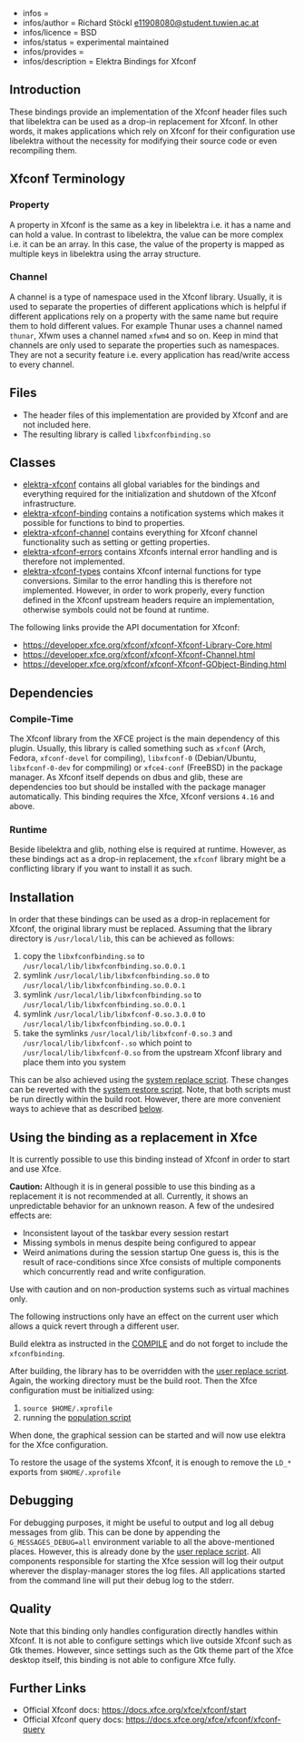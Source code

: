 - infos =
- infos/author = Richard Stöckl <e11908080@student.tuwien.ac.at>
- infos/licence = BSD
- infos/status = experimental maintained
- infos/provides =
- infos/description = Elektra Bindings for Xfconf

## Introduction

These bindings provide an implementation of the Xfconf header files such that libelektra can be used as a drop-in replacement for Xfconf.
In other words, it makes applications which rely on Xfconf for their configuration use libelektra without the necessity for modifying their source code or even recompiling them.

## Xfconf Terminology

### Property

A property in Xfconf is the same as a key in libelektra i.e. it has a name and can hold a value.
In contrast to libelektra, the value can be more complex i.e. it can be an array.
In this case, the value of the property is mapped as multiple keys in libelektra using the array structure.

### Channel

A channel is a type of namespace used in the Xfconf library.
Usually, it is used to separate the properties of different applications which is helpful if different applications rely on a property with the same name but require them to hold different values.
For example Thunar uses a channel named `thunar`, Xfwm uses a channel named `xfwm4` and so on.
Keep in mind that channels are only used to separate the properties such as namespaces.
They are not a security feature i.e. every application has read/write access to every channel.

## Files

- The header files of this implementation are provided by Xfconf and are not included here.
- The resulting library is called `libxfconfbinding.so`

## Classes

- [elektra-xfconf](elektra-xfconf.c) contains all global variables for the bindings and everything required for the initialization and shutdown of the Xfconf infrastructure.
- [elektra-xfconf-binding](elektra-xfconf-binding.c) contains a notification systems which makes it possible for functions to bind to properties.
- [elektra-xfconf-channel](elektra-xfconf-channel.c) contains everything for Xfconf channel functionality such as setting or getting properties.
- [elektra-xfconf-errors](elektra-xfconf-errors.c) contains Xfconfs internal error handling and is therefore not implemented.
- [elektra-xfconf-types](elektra-xfconf-types.c) contains Xfconf internal functions for type conversions. Similar to the error handling this is therefore not implemented. However, in order to work properly, every function defined in the Xfconf upstream headers require an implementation, otherwise symbols could not be found at runtime.

The following links provide the API documentation for Xfconf:

- https://developer.xfce.org/xfconf/xfconf-Xfconf-Library-Core.html
- https://developer.xfce.org/xfconf/xfconf-Xfconf-Channel.html
- https://developer.xfce.org/xfconf/xfconf-Xfconf-GObject-Binding.html

## Dependencies

### Compile-Time

The Xfconf library from the XFCE project is the main dependency of this plugin.
Usually, this library is called something such as `xfconf` (Arch, Fedora, `xfconf-devel` for compiling), `libxfconf-0` (Debian/Ubuntu, `libxfconf-0-dev` for compmiling) or `xfce4-conf` (FreeBSD) in the package manager.
As Xfconf itself depends on dbus and glib, these are dependencies too but should be installed with the package manager automatically.
This binding requires the Xfce, Xfconf versions `4.16` and above.

### Runtime

Beside libelektra and glib, nothing else is required at runtime.
However, as these bindings act as a drop-in replacement, the `xfconf` library might be a conflicting library if you want to install it as such.

## Installation

In order that these bindings can be used as a drop-in replacement for Xfconf, the original library must be replaced.
Assuming that the library directory is `/usr/local/lib`, this can be achieved as follows:

1. copy the `libxfconfbinding.so` to `/usr/local/lib/libxfconfbinding.so.0.0.1`
2. symlink `/usr/local/lib/libxfconfbinding.so.0` to `/usr/local/lib/libxfconfbinding.so.0.0.1`
3. symlink `/usr/local/lib/libxfconfbinding.so` to `/usr/local/lib/libxfconfbinding.so.0.0.1`
4. symlink `/usr/local/lib/libxfconf-0.so.3.0.0` to `/usr/local/lib/libxfconfbinding.so.0.0.1`
5. take the symlinks `/usr/local/lib/libxfconf-0.so.3` and `/usr/local/lib/libxfconf-.so` which point to `/usr/local/lib/libxfconf-0.so` from the upstream Xfconf library and place them into you system

This can be also achieved using the [system replace script](scripts/replace-system-xfconf.sh).
These changes can be reverted with the [system restore script](scripts/restore-system-xfconf.sh).
Note, that both scripts must be run directly within the build root.
However, there are more convenient ways to achieve that as described [below](#using-the-binding-as-a-replacement-in-xfce).

## Using the binding as a replacement in Xfce

It is currently possible to use this binding instead of Xfconf in order to start and use Xfce.

**Caution:** Although it is in general possible to use this binding as a replacement it is not recommended at all.
Currently, it shows an unpredictable behavior for an unknown reason.
A few of the undesired effects are:

- Inconsistent layout of the taskbar every session restart
- Missing symbols in menus despite being configured to appear
- Weird animations during the session startup
  One guess is, this is the result of race-conditions since Xfce consists of multiple components which concurrently read and write configuration.

Use with caution and on non-production systems such as virtual machines only.

The following instructions only have an effect on the current user which allows a quick revert through a different user.

Build elektra as instructed in the [COMPILE](../../../doc/COMPILE.md#developer-options) and do not forget to include the `xfconfbinding`.

After building, the library has to be overridden with the [user replace script](scripts/replace-user-xfconf.sh).
Again, the working directory must be the build root.
Then the Xfce configuration must be initialized using:

1. `source $HOME/.xprofile`
2. running the [population script](scripts/populate-xfconf.sh)

When done, the graphical session can be started and will now use elektra for the Xfce configuration.

To restore the usage of the systems Xfconf, it is enough to remove the `LD_*` exports from `$HOME/.xprofile`

## Debugging

For debugging purposes, it might be useful to output and log all debug messages from glib.
This can be done by appending the `G_MESSAGES_DEBUG=all` environment variable to all the above-mentioned places.
However, this is already done by the [user replace script](scripts/replace-user-xfconf.sh).
All components responsible for starting the Xfce session will log their output wherever the display-manager stores the log files.
All applications started from the command line will put their debug log to the stderr.

## Quality

Note that this binding only handles configuration directly handles within Xfconf.
It is not able to configure settings which live outside Xfconf such as Gtk themes.
However, since settings such as the Gtk theme part of the Xfce desktop itself, this binding is not able to configure Xfce fully.

## Further Links

- Official Xfconf docs: https://docs.xfce.org/xfce/xfconf/start
- Official Xfconf query docs: https://docs.xfce.org/xfce/xfconf/xfconf-query
